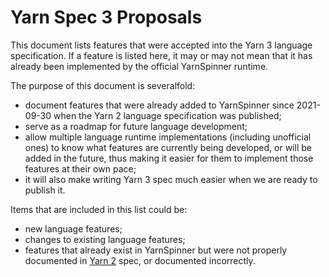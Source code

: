 # Yarn Spec 3 Proposals

This document lists features that were accepted into the Yarn 3 language specification. If a feature is listed here, it may or may not mean that it has already been implemented by the official YarnSpinner runtime.

The purpose of this document is severalfold:
- document features that were already added to YarnSpinner since 2021-09-30 when the Yarn 2 language specification was published;
- serve as a roadmap for future language development;
- allow multiple language runtime implementations (including unofficial ones) to know what features are currently being developed, or will be added in the future, thus making it easier for them to implement those features at their own pace;
- it will also make writing Yarn 3 spec much easier when we are ready to publish it.

Items that are included in this list could be:
- new language features;
- changes to existing language features;
- features that already exist in YarnSpinner but were not properly documented in [Yarn 2](Yarn-Spec.md) spec, or documented incorrectly.
